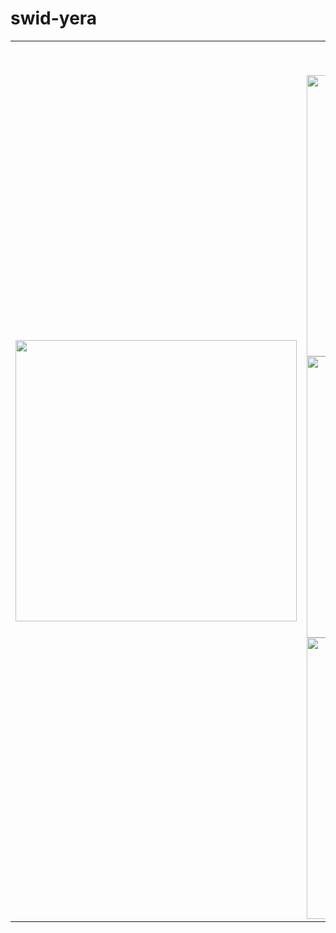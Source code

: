 # swid-yera

<table>
<tr>
<td width="50%" align="center" valign="middle">
  <img src="https://media.tenor.com/hW_mTYy_zS4AAAAi/gojo-satoru.gif" width="450">
</td>
<td width="50%" align="right" valign="middle">

  <!-- Badges -->
  <p>
    <img src="https://img.shields.io/badge/Java-%23ED8B00.svg?style=for-the-badge&logo=openjdk&logoColor=white"/>
    <img src="https://img.shields.io/badge/SpringBoot-%236DB33F.svg?style=for-the-badge&logo=springboot&logoColor=white"/>
    <img src="https://img.shields.io/badge/PostgreSQL-%23336791.svg?style=for-the-badge&logo=postgresql&logoColor=white"/>
    <img src="https://img.shields.io/badge/Kafka-%23F55D0E.svg?style=for-the-badge&logo=apachekafka&logoColor=white"/>
    <img src="https://img.shields.io/badge/MongoDB-%2347A248.svg?style=for-the-badge&logo=mongodb&logoColor=white"/>
  </p>

  <!-- Stats -->
  <img src="https://github-readme-stats.vercel.app/api?username=swid-yera&show_icons=true&theme=tokyonight&hide_border=true" width="450"/>

  <!-- Top Languages -->
  <img src="https://github-readme-stats.vercel.app/api/top-langs/?username=swid-yera&layout=compact&theme=tokyonight&hide_border=true&card_width=450" width="450"/>

  <!-- Streak -->
  <img src="https://streak-stats.demolab.com?user=swid-yera&theme=tokyonight&hide_border=true" width="450"/>

</td>
</tr>
</table>
